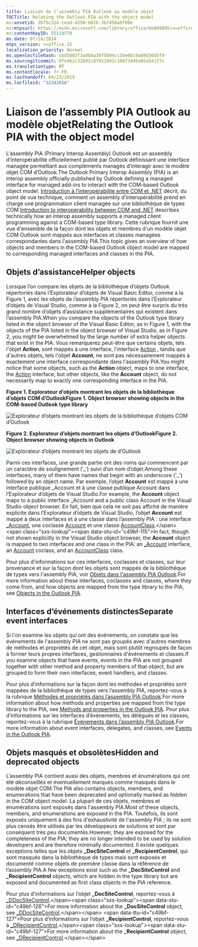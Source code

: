 ```yaml
---
title: Liaison de l’assembly PIA Outlook au modèle objet
TOCTitle: Relating the Outlook PIA with the object model
ms:assetid: 2875c324-cead-4250-b81b-3b7458a9f09e
ms:mtpsurl: https://msdn.microsoft.com/library/office/bb609695(v=office.15)
ms:contentKeyID: 55119779
ms.date: 07/24/2014
mtps_version: v=office.15
localization_priority: Normal
ms.openlocfilehash: cbd5083f3adb8a30f5804cc35e0bc8a08d36b5f9
ms.sourcegitcommit: 8fe462c32b91c87911942c188f3445e85a54137c
ms.translationtype: MT
ms.contentlocale: fr-FR
ms.lasthandoff: 04/23/2019
ms.locfileid: "32342656"
---
```

# <a name="relating-the-outlook-pia-with-the-object-model"></a><span data-ttu-id="c49bf-102">Liaison de l’assembly PIA Outlook au modèle objet</span><span class="sxs-lookup"><span data-stu-id="c49bf-102">Relating the Outlook PIA with the object model</span></span>

<span data-ttu-id="c49bf-103">L’assembly PIA (Primary Interop Assembly) Outlook est un assembly d’interopérabilité officiellement publié par Outlook définissant une interface managée permettant aux compléments managés d’interagir avec le modèle objet COM d’Outlook.</span><span class="sxs-lookup"><span data-stu-id="c49bf-103">The Outlook Primary Interop Assembly (PIA) is an interop assembly officially published by Outlook defining a managed interface for managed add-ins to interact with the COM-based Outlook object model.</span></span> <span data-ttu-id="c49bf-104">[Introduction à l’interopérabilité entre COM et .NET](introduction-to-interoperability-between-com-and-net.md) décrit, du point de vue technique, comment un assembly d’interopérabilité prend en charge une programmation client managée sur une bibliothèque de types COM.</span><span class="sxs-lookup"><span data-stu-id="c49bf-104">[Introduction to interoperability between COM and .NET](introduction-to-interoperability-between-com-and-net.md) describes technically how an interop assembly supports a managed client programming against a COM-based type library.</span></span> <span data-ttu-id="c49bf-105">Cette rubrique fournit une vue d'ensemble de la façon dont les objets et membres d'un modèle objet COM Outlook sont mappés aux interfaces et classes managées correspondantes dans l'assembly PIA.</span><span class="sxs-lookup"><span data-stu-id="c49bf-105">This topic gives an overview of how objects and members in the COM-based Outlook object model are mapped to corresponding managed interfaces and classes in the PIA.</span></span>

## <a name="helper-objects"></a><span data-ttu-id="c49bf-106">Objets d’assistance</span><span class="sxs-lookup"><span data-stu-id="c49bf-106">Helper objects</span></span>

<span data-ttu-id="c49bf-107">Lorsque l’on compare les objets de la bibliothèque d’objets Outlook répertoriés dans l’Explorateur d’objets de Visual Basic Editor, comme à la Figure 1, avec les objets de l’assembly PIA répertoriés dans l’Explorateur d’objets de Visual Studio, comme à la Figure 2, on peut être surpris du très grand nombre d’objets d’assistance supplémentaires qui existent dans l’assembly PIA.</span><span class="sxs-lookup"><span data-stu-id="c49bf-107">When you compare the objects of the Outlook type library listed in the object browser of the Visual Basic Editor, as in Figure 1, with the objects of the PIA listed in the object browser of Visual Studio, as in Figure 2, you might be overwhelmed by the large number of extra helper objects that exist in the PIA.</span></span> <span data-ttu-id="c49bf-108">Vous remarquerez peut-être que certains objets, tels l'objet **Action**, sont mappés à une interface, l'interface [Action](https://msdn.microsoft.com/library/bb646971\(v=office.15\)) , tandis que d'autres objets, tels l'objet **Account**, ne sont pas nécessairement mappés à exactement une interface correspondante dans l'assembly PIA.</span><span class="sxs-lookup"><span data-stu-id="c49bf-108">You might notice that some objects, such as the **Action** object, maps to one interface, the [Action](https://msdn.microsoft.com/library/bb646971\(v=office.15\)) interface, but other objects, like the **Account** object, do not necessarily map to exactly one corresponding interface in the PIA.</span></span>

<span data-ttu-id="c49bf-109">**Figure 1. Explorateur d’objets montrant les objets de la bibliothèque d’objets COM d’Outlook**</span><span class="sxs-lookup"><span data-stu-id="c49bf-109">**Figure 1. Object browser showing objects in the COM-based Outlook type library**</span></span>

![Explorateur d’objets montrant les objets de la bibliothèque d’objets COM d’Outlook](media/pia-vba-project.gif)

<span data-ttu-id="c49bf-111">**Figure 2. Explorateur d’objets montrant les objets d’Outlook**</span><span class="sxs-lookup"><span data-stu-id="c49bf-111">**Figure 2. Object browser showing objects in Outlook**</span></span>

![Explorateur d’objets montrant les objets de d’Outlook](media/pia-object-browser.jpg)

<span data-ttu-id="c49bf-113">Parmi ces interfaces, une grande partie ont des noms qui commencent par un caractère de soulignement (’\_’) suivi d’un nom d’objet.</span><span class="sxs-lookup"><span data-stu-id="c49bf-113">Among these interfaces, many of them have names that begin with an underscore ('\_') followed by an object name.</span></span> <span data-ttu-id="c49bf-114">Par exemple, l’objet **Account** est mappé à une interface publique \_Account et à une classe publique Account dans l’Explorateur d’objets de Visual Studio.</span><span class="sxs-lookup"><span data-stu-id="c49bf-114">For example, the **Account** object maps to a public interface \_Account and a public class Account in the Visual Studio object browser.</span></span> <span data-ttu-id="c49bf-115">En fait, bien que cela ne soit pas affiché de manière explicite dans l’Explorateur d’objets de Visual Studio, l’objet **Account** est mappé à deux interfaces et à une classe dans l’assembly PIA : une interface [\_Account](https://msdn.microsoft.com/library/bb609471\(v=office.15\)), une coclasse [Account](https://msdn.microsoft.com/library/bb645103\(v=office.15\)) et une classe [AccountClass](https://msdn.microsoft.com/library/bb645768\(v=office.15\)).</span><span class="sxs-lookup"><span data-stu-id="c49bf-115">In fact, though not shown explicitly in the Visual Studio object browser, the **Account** object is mapped to two interfaces and one class in the PIA: an [\_Account](https://msdn.microsoft.com/library/bb609471\(v=office.15\)) interface, an [Account](https://msdn.microsoft.com/library/bb645103\(v=office.15\)) coclass, and an [AccountClass](https://msdn.microsoft.com/library/bb645768\(v=office.15\)) class.</span></span> 

<span data-ttu-id="c49bf-116">Pour plus d'informations sur ces interfaces, coclasses et classes, sur leur provenance et sur la façon dont les objets sont mappés de la bibliothèque de types vers l'assembly PIA, voir [Objets dans l'assembly PIA Outlook](objects-in-the-outlook-pia.md).</span><span class="sxs-lookup"><span data-stu-id="c49bf-116">For more information about these interfaces, coclasses and classes, where they come from, and how objects are mapped from the type library to the PIA, see [Objects in the Outlook PIA](objects-in-the-outlook-pia.md).</span></span>

## <a name="separate-event-interfaces"></a><span data-ttu-id="c49bf-117">Interfaces d’événements distinctes</span><span class="sxs-lookup"><span data-stu-id="c49bf-117">Separate event interfaces</span></span>

<span data-ttu-id="c49bf-118">Si l'on examine les objets qui ont des événements, on constate que les événements de l'assembly PIA ne sont pas groupés avec d'autres membres de méthodes et propriétés de cet objet, mais sont plutôt regroupés de façon à former leurs propres interfaces, gestionnaires d'événements et classes.</span><span class="sxs-lookup"><span data-stu-id="c49bf-118">If you examine objects that have events, events in the PIA are not grouped together with other method and property members of that object, but are grouped to form their own interfaces, event handlers, and classes.</span></span> 

<span data-ttu-id="c49bf-119">Pour plus d’informations sur la façon dont les méthodes et propriétés sont mappées de la bibliothèque de types vers l’assembly PIA, reportez-vous à la rubrique [Méthodes et propriétés dans l’assembly PIA Outlook](methods-and-properties-in-the-outlook-pia.md).</span><span class="sxs-lookup"><span data-stu-id="c49bf-119">For more information about how methods and properties are mapped from the type library to the PIA, see [Methods and properties in the Outlook PIA](methods-and-properties-in-the-outlook-pia.md).</span></span> <span data-ttu-id="c49bf-120">Pour plus d’informations sur les interfaces d’événements, les délégués et les classes, reportez-vous à la rubrique [Événements dans l’assembly PIA Outlook](events-in-the-outlook-pia.md).</span><span class="sxs-lookup"><span data-stu-id="c49bf-120">For more information about event interfaces, delegates, and classes, see [Events in the Outlook PIA](events-in-the-outlook-pia.md).</span></span>

## <a name="hidden-and-deprecated-objects"></a><span data-ttu-id="c49bf-121">Objets masqués et obsolètes</span><span class="sxs-lookup"><span data-stu-id="c49bf-121">Hidden and deprecated objects</span></span>

<span data-ttu-id="c49bf-122">L’assembly PIA contient aussi des objets, membres et énumérations qui ont été déconseillés et éventuellement marqués comme masqués dans le modèle objet COM.</span><span class="sxs-lookup"><span data-stu-id="c49bf-122">The PIA also contains objects, members, and enumerations that have been deprecated and optionally marked as hidden in the COM object model.</span></span> <span data-ttu-id="c49bf-123">La plupart de ces objets, membres et énumérations sont exposés dans l'assembly PIA.</span><span class="sxs-lookup"><span data-stu-id="c49bf-123">Most of these objects, members, and enumerations are exposed in the PIA.</span></span> <span data-ttu-id="c49bf-124">Toutefois, ils sont exposés uniquement à des fins d'exhaustivité de l'assembly PIA ; ils ne sont plus censés être utilisés par les développeurs de solutions et sont par conséquent très peu documentés.</span><span class="sxs-lookup"><span data-stu-id="c49bf-124">However, they are exposed for the completeness of the PIA; they are no longer intended to be used by solution developers and are therefore minimally documented.</span></span> <span data-ttu-id="c49bf-125">Il existe quelques exceptions telles que les objets **\_DocSiteControl** et **\_RecipientControl**, qui sont masqués dans la bibliothèque de types mais sont exposés et documenté comme objets de première classe dans la référence de l’assembly PIA.</span><span class="sxs-lookup"><span data-stu-id="c49bf-125">A few exceptions exist such as the **\_DocSiteControl** and **\_RecipientControl** objects, which are hidden in the type library but are exposed and documented as first class objects in the PIA reference.</span></span> 

<span data-ttu-id="c49bf-126">Pour plus d’informations sur l’objet **\_DocSiteControl**, reportez-vous à [\_DDocSiteControl](https://msdn.microsoft.com/library/bb609520\(v=office.15\)).</span><span class="sxs-lookup"><span data-stu-id="c49bf-126">For more information about the **\_DocSiteControl** object, see [\_DDocSiteControl](https://msdn.microsoft.com/library/bb609520\(v=office.15\)).</span></span> <span data-ttu-id="c49bf-127">Pour plus d’informations sur l’objet **\_RecipientControl**, reportez-vous à [\_DRecipientControl](https://msdn.microsoft.com/library/bb609501\(v=office.15\)).</span><span class="sxs-lookup"><span data-stu-id="c49bf-127">For more information about the **\_RecipientControl** object, see [\_DRecipientControl](https://msdn.microsoft.com/library/bb609501\(v=office.15\)).</span></span>



